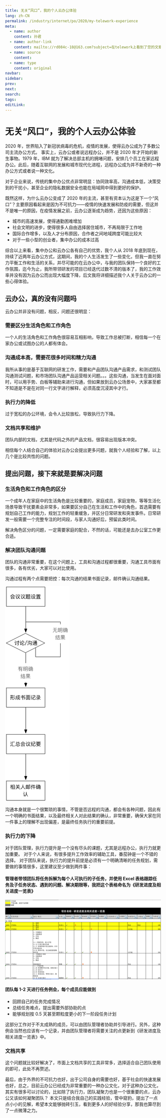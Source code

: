 ```yaml
---
title: 无关“风口”，我的个人云办公体验
lang: zh-CN
permalink: /industry/internet/po/2020/my-telework-experience
meta:
  - name: author
    content: 孙君
  - name: author-link
    content: mailto://rd084c-18@163.com?subject=在telework上看到了您的文章
  - name: source
    content: 
  - name: type
    content: original
navbar:
sidebar:
prev:
next:
search:
tags:
editLink:
---
```


# 无关“风口”，我的个人云办公体验

<copyright :meta="$frontmatter.meta" />

2020 年，世界陷入了新冠状病毒的危机，疫情的发展，使得云办公成为了多数公司主流办公方式。
事实上，云办公或者说远程办公，并不是 2020 年才开始的新生事物。1979 年，IBM 就为了解决总部主机的拥堵问题，安排几个员工在家远程办公。此后，随着互联网的发展和城市现代化进程，远程办公成为并不新奇的一种办公方式或者说一种文化。

对于企业来说，传统的集中办公优点非常明显：协同效率高，沟通成本低，决策受到的干扰小，甚至企业的隐私数据安全也能在局域网中得到更好的保护。

既然这样，为什么云办公变成了 2020 年的主流，甚至有资本认为这是下一个“风口”？主要原因看起来是因为不可抗力——疫情的快速发展和防疫的需要，但这并不是唯一的原因，在疫情发展之前，云办公逐渐成为趋势，还因为这些原因：

- 城市的高速发展，使得通勤困难增加
- 社会文明的进步，使得很多人自由选择居住城市，不再局限于工作地
- 国际合作增多，以及人才分布原因，合作者之间地域跨度可能比较大
- 对于一些小型的创业者，集中办公的成本过高

综合以上来看，集中办公和云办公各有自己的优势，我个人从 2018 年底到现在，持续了近两年云办公方式，这期间，我的个人生活发生了一些变化，但我一直在努力平衡工作和生活的关系，并尽可能的在云办公中，与我的团队保持一个良好的工作氛围，迄今为止，我所带领研发的项目已经迭代过数不清的版本了，我的工作效率并没有因为云办公而出现大幅度下降，后文我将详细描述我个人关于云办公的一些心得体验。

## 云办公，真的没有问题吗

云办公并非没有问题，相反，问题还很明显：

### 需要区分生活角色和工作角色

一个人的生活角色和工作角色很容易互相影响，导致工作总被打断，相信每一个在家办公或试图办公的人都有体会。

### 沟通成本高，需要花很多时间和精力沟通

我所从事的是基于互联网的研发工作，需要和产品团队沟通产品需求，和测试团队沟通测试问题，和市场团队沟通产品运营相关问题。。。这些沟通，当发生在面对面时，可以用手势、白板等辅助来进行沟通，但如果放到云办公场景中，大家甚至都不知道是不是在对同一行文字进行解释，必须高度沉浸其中才行。

### 执行力的降低

过于宽松的办公环境，会令人比较放松，导致执行力下降。

### 文档共享和维护

团队内部的文档，尤其是代码之外的产品文档，很容易出现版本冲突。

相信每个人结合自己的体验对云办公会提出更多问题，就我个人经验和了解，以上几个是比较共性的问题。

## 提出问题，接下来就是要解决问题

### 生活角色和工作角色的区分

一个成年人在家庭中的生活角色是比较重要的，家庭成员，家庭宠物，等等生活化场景导致干扰要素会非常多，如果要区分自己在生活和工作中的角色，首选需要有规划自己工作的能力，规划工作的轻重缓急，并区分日常研发和突发事件。日常研发一般需要一个完整专注的时间段，与家人沟通好后，预留此类时间。

解决角色区分的问题，一定需要家庭的配合，不然的话，可能还是去办公室工作更合适。

### 解决团队沟通问题

团队的沟通非常重要，在这个问题上，工具和沟通过程都很重要，沟通工具市面有很多，各有优劣，大家可以对比使用。

沟通过程有两个点需要把控：每次沟通的结果书面记录，邮件确认沟通结果。

![Comuticate-progressing](./tc.04.01.03.001/1.png)

沟通本身就是一个很繁琐的事情，不管是否远程的沟通，都会有各种问题，因此有一个明确的书面结果，以及最终相关人对此结果的确认，非常重要，确保大家在同一件事上的理解不出现偏差，是最终任务执行的重要前提。

### 执行力的下降

对于团队管理，执行力提升是一个没有尽头的课题，尤其是远程办公，执行力就更加重要。
对于个人来说，有很多提升工作效率的辅助工具，番茄钟是一个不错的选择。
对于团队来说，执行力的提升前提是必须有一个明确清晰的任务规划，需要做的事情很多，这里建议至少做到两件事：

#### 管理者带领团队将任务拆解为每个人可执行的子任务，并使用 Excel 表格跟踪任务及子任务状态、遇到的问题、解决期限等，我把这个表格命名为《研发进度及相关进度一览表》

![progressing](./tc.04.01.03.001/2.png)

#### 团队每 1-2 天进行任务例会，每个成员应能做到

- 回顾自己的任务完成情况
- 总结任务难点，提出需要外部协助的点
- 能够规划按 0.5 天甚至颗粒度更小的下一阶段任务计划

这部分工作对于不太成熟的成员，可以由团队管理者协助并引导进行。另外，这种例会当然也应该有一个记录，并由团队管理者将需要关注的点更新到《研发进度及相关进度一览表》中。

### 文档共享

这个问题就比较好解决了，市面上文档共享的工具非常多，选择适合自己团队使用的即可，此处不再赘述。

最后，由于外界的不可抗力也好，出于公司自身的需要也好，基于社会的快速发展也好，总之，目前云办公已经成为非常重要的一种办公文化，对于这种办公文化，其实有很多可以讨论的，比如除了执行力，团队凝聚力也是一个很重要的点，云办公又该如何凝聚团队？
本文只是结合我自己的实践经验，管中窥豹，提出了一点点小小的见解，希望本文能够抛砖引玉，看到更多人的好经验分享，那我也算尽到了一点微薄之力。
